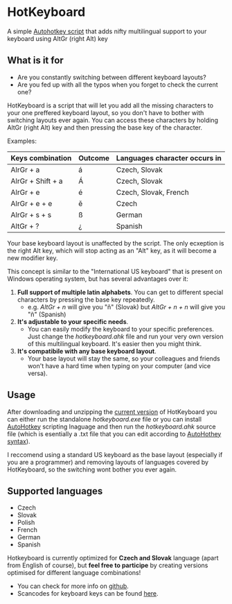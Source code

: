 ﻿# HotKeyboard
A simple 
[Autohotkey script](https://github.com/mattludma/hotkeyboard/raw/master/release/hotkeyboard.zip)
that adds nifty multilingual support to your keyboard using AltGr (right Alt) key

## What is it for

- Are you constantly switching between different keyboard layouts?
- Are you fed up with all the typos when you forget to check the current one?

HotKeyboard is a script that will let you add all the missing characters to
your one preffered keyboard layout, so you don't have to bother with switching
layouts ever again. You can access these characters by holding AltGr
(right Alt) key and then pressing the base key of the character.

Examples:

| Keys combination   | Outcome  | Languages character occurs in |
|--------------------|----------|-------------------------------|
| AlrGr + a          | á        | Czech, Slovak                 |
| AlrGr + Shift + a  | Á        | Czech, Slovak                 |
| AlrGr + e          | é        | Czech, Slovak, French         |
| AlrGr + e + e      | ě        | Czech                         |
| AlrGr + s + s      | ß        | German                        |
| AltGr + ?          | ¿        | Spanish                       |
        
Your base keyboard layout is unaffected by the script. The only ecxeption is
the right Alt key, which will stop acting as an "Alt" key, as it will become
a new modifier key.

This concept is similar to the "International US keyboard" that is present on
Windows operating system, but has several advantages over it:

1) **Full support of multiple latin alphabets**. You can get to different special characters by pressing the
base key repeatedly.
   - e.g. *AltGr + n* will give you "ň" (Slovak) but *AltGr + n + n* will give you "ñ" (Spanish)
2) **It's adjustable to your specific needs**.
   - You can easily modify the keyboard to your specific preferences. Just change the
*hotkeyboard.ahk* file and run your very own version of this multilingual keyboard.
It's easier then you might think.
3) **It's compatibile with any base keyboard layout**.
   - Your base layout will stay the same, so your colleagues and friends won't have a hard time
   when typing on your computer (and vice versa).

## Usage

After downloading and unzipping the
[current version](https://github.com/mattludma/hotkeyboard/raw/master/release/hotkeyboard.zip)
of HotKeyboard you can either run the standalone *hotkeyboard.exe* file or you can install
[AutoHotkey](https://www.autohotkey.com/) scripting lnaguage and then run the *hotkeyboard.ahk*
source file (which is esentially a .txt file that you can edit according to
[AutoHothey syntax](https://www.autohotkey.com/docs/FAQ.htm#language-syntax)).

I reccomend using a standard US keyboard as the base layout (especially if you are
a programmer) and removing layouts of languages covered by HotKeyboard, so the switching
wont bother you ever again.

## Supported languages

- Czech
- Slovak
- Polish
- French
- German
- Spanish

Hotkeyboard is currently optimized for **Czech and Slovak** language
(apart from English of course), but **feel free to participe** by creating
versions optimised for different language combinations!

- You can check for more info on [github](https://github.com/mattludma/hotkeyboard).
- Scancodes for keyboard keys can be found [here](http://www.seasip.info/Misc/1227T.html).
